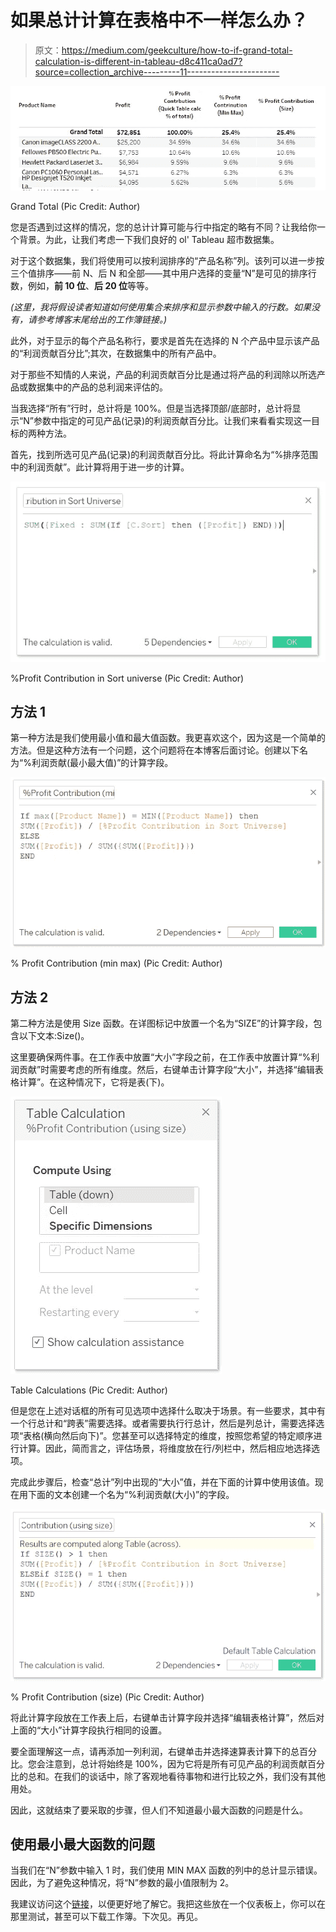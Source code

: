 # 如果总计计算在表格中不一样怎么办？

> 原文：<https://medium.com/geekculture/how-to-if-grand-total-calculation-is-different-in-tableau-d8c411ca0ad7?source=collection_archive---------11----------------------->

![](img/2b9957e17cd79c317a2f5251f2f69818.png)

Grand Total (Pic Credit: Author)

您是否遇到过这样的情况，您的总计计算可能与行中指定的略有不同？让我给你一个背景。为此，让我们考虑一下我们良好的 ol' Tableau 超市数据集。

对于这个数据集，我们将使用可以按利润排序的“产品名称”列。该列可以进一步按三个值排序——前 N、后 N 和全部——其中用户选择的变量“N”是可见的排序行数，例如，**前 10 位**、**后 20 位**等等。

*(这里，我将假设读者知道如何使用集合来排序和显示参数中输入的行数。如果没有，请参考博客末尾给出的工作簿链接。)*

此外，对于显示的每个产品名称行，要求是首先在选择的 N 个产品中显示该产品的“利润贡献百分比”;其次，在数据集中的所有产品中。

对于那些不知情的人来说，产品的利润贡献百分比是通过将产品的利润除以所选产品或数据集中的产品的总利润来评估的。

当我选择“所有”行时，总计将是 100%。但是当选择顶部/底部时，总计将显示“N”参数中指定的可见产品(记录)的利润贡献百分比。让我们来看看实现这一目标的两种方法。

首先，找到所选可见产品(记录)的利润贡献百分比。将此计算命名为“%排序范围中的利润贡献”。此计算将用于进一步的计算。

![](img/852f6a21f53765a255eb95f3e9ad69d9.png)

%Profit Contribution in Sort universe (Pic Credit: Author)

## 方法 1

第一种方法是我们使用最小值和最大值函数。我更喜欢这个，因为这是一个简单的方法。但是这种方法有一个问题，这个问题将在本博客后面讨论。创建以下名为“%利润贡献(最小最大值)”的计算字段。

![](img/93e1d7f28ce5061a7e168a2bb94f3f30.png)

% Profit Contribution (min max) (Pic Credit: Author)

## 方法 2

第二种方法是使用 Size 函数。在详图标记中放置一个名为“SIZE”的计算字段，包含以下文本:Size()。

这里要确保两件事。在工作表中放置“大小”字段之前，在工作表中放置计算“%利润贡献”时需要考虑的所有维度。然后，右键单击计算字段“大小”，并选择“编辑表格计算”。在这种情况下，它将是表(下)。

![](img/0839d6e0cffadd6474b7c41725cd3338.png)

Table Calculations (Pic Credit: Author)

但是您在上述对话框的所有可见选项中选择什么取决于场景。有一些要求，其中有一个行总计和“跨表”需要选择。或者需要执行行总计，然后是列总计，需要选择选项“表格(横向然后向下)”。您甚至可以选择特定的维度，按照您希望的特定顺序进行计算。因此，简而言之，评估场景，将维度放在行/列栏中，然后相应地选择选项。

完成此步骤后，检查“总计”列中出现的“大小”值，并在下面的计算中使用该值。现在用下面的文本创建一个名为“%利润贡献(大小)”的字段。

![](img/f041faf85d81014a57334004999cc0dd.png)

% Profit Contribution (size) (Pic Credit: Author)

将此计算字段放在工作表上后，右键单击计算字段并选择“编辑表格计算”，然后对上面的“大小”计算字段执行相同的设置。

要全面理解这一点，请再添加一列利润，右键单击并选择速算表计算下的总百分比。您会注意到，总计将始终是 100%，因为它将是所有可见产品的利润贡献百分比的总和。在我们的谈话中，除了客观地看待事物和进行比较之外，我们没有其他用处。

因此，这就结束了要采取的步骤，但人们不知道最小最大函数的问题是什么。

## 使用最小最大函数的问题

当我们在“N”参数中输入 1 时，我们使用 MIN MAX 函数的列中的总计显示错误。因此，为了避免这种情况，将“N”参数的最小值限制为 2。

我建议访问这个[链接](https://public.tableau.com/app/profile/priya.yogendra/viz/HowtoifGrandTotalFormulaisdifferent/DifferentGrandTotalFormula?publish=yes)，以便更好地了解它。我把这些放在一个仪表板上，你可以在那里测试，甚至可以下载工作簿。下次见。再见。